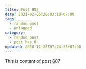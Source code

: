 ```yaml
---
title: Post 807
date: 2021-02-05T20:03:19+07:00
tags:
  - random post
  - untagged
category:
  - random post
  - post has 0
updated: 2018-11-25T07:24:35+07:00
---
```

This is content of post 807
